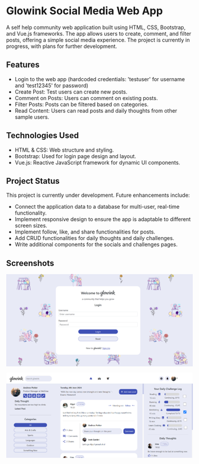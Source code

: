 # Glowink Social Media Web App

A self help community web application built using HTML, CSS, Bootstrap, and Vue.js frameworks. The app allows users to create, comment, and filter posts, offering a simple social media experience. The project is currently in progress, with plans for further development.

## Features

- Login to the web app (hardcoded credentials: 'testuser' for username and 'test12345' for password)
- Create Post: Test users can create new posts.
- Comment on Posts: Users can comment on existing posts.
- Filter Posts: Posts can be filtered based on categories.
- Read Content: Users can read posts and daily thoughts from other sample users.

## Technologies Used

- HTML & CSS: Web structure and styling.
- Bootstrap: Used for login page design and layout.
- Vue.js: Reactive JavaScript framework for dynamic UI components.

## Project Status

This project is currently under development. Future enhancements include:

- Connect the application data to a database for multi-user, real-time functionality.
- Implement responsive design to ensure the app is adaptable to different screen sizes.
- Implement follow, like, and share functionalities for posts.
- Add CRUD functionalities for daily thoughts and daily challenges.
- Write additional components for the socials and challenges pages.

## Screenshots

![Login Page Screenshot](images/glowink_login.png)

![Home Page Screenshot](images/glowink_home.png)
